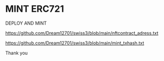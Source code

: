 # MINT ERC721

DEPLOY AND MINT

https://github.com/Dream12701/swiss3/blob/main/nftcontract_adress.txt

https://github.com/Dream12701/swiss3/blob/main/mint_txhash.txt


Thank you
